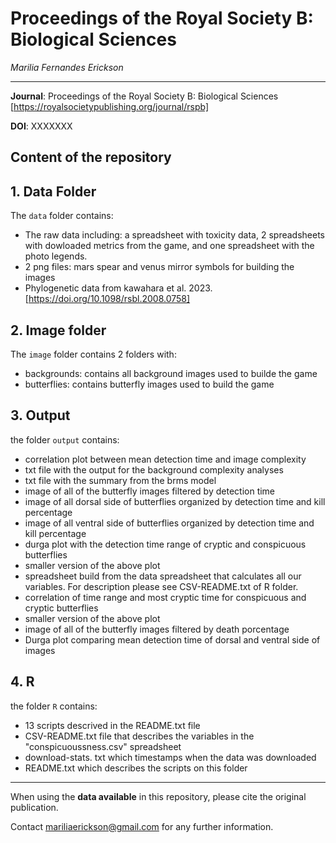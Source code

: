 # Proceedings of the Royal Society B: Biological Sciences
_Marilia Fernandes Erickson_
    
***

**Journal**: Proceedings of the Royal Society B: Biological Sciences [https://royalsocietypublishing.org/journal/rspb]

**DOI**:   XXXXXXX

## Content of the repository


## 1. **Data Folder**
The `data` folder contains:
- The raw data including: a spreadsheet with toxicity data, 2 spreadsheets with dowloaded metrics from the game, and one spreadsheet with the photo legends.
- 2 png files: mars spear and venus mirror symbols for building the images
- Phylogenetic data from kawahara et al. 2023. [https://doi.org/10.1098/rsbl.2008.0758]

## 2. **Image folder**
The `image` folder contains 2 folders with:
- backgrounds: contains all background images used to builde the game
- butterflies: contains butterfly images used to build the game

## 3. **Output**
the folder `output` contains:
- correlation plot between mean detection time and image complexity
- txt file with the output for the background complexity analyses
- txt file with the summary from the brms model
- image of all of the butterfly images filtered by detection time
- image of all dorsal side of butterflies organized by detection time and kill percentage
- image of all ventral side of butterflies organized by detection time and kill percentage
- durga plot with the detection time range of  cryptic and conspicuous butterflies
- smaller version of the above plot
- spreadsheet build from the data spreadsheet that calculates all our variables. For description please see CSV-README.txt of R folder.
- correlation of time range and most cryptic time for conspicuous and cryptic butterflies
- smaller version of the above plot
- image of all of the butterfly images filtered by death porcentage
- Durga plot comparing mean detection time of dorsal and ventral side of images

## 4. **R** 
the folder `R` contains:
- 13 scripts descrived in the README.txt file
- CSV-README.txt file that describes the variables in the "conspicuoussness.csv" spreadsheet
- download-stats. txt which timestamps when the data was downloaded
- README.txt which describes the scripts on this folder
***

When using the __data available__ in this repository, please cite the original publication.

Contact mariliaerickson@gmail.com for any further information.  
